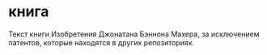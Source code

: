 # книга
Текст книги Изобретения Джонатана Бэннона Махера, за исключением патентов, которые находятся в других репозиториях.
